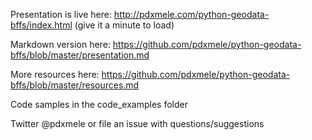 Presentation is live here: http://pdxmele.com/python-geodata-bffs/index.html (give it a minute to load)

Markdown version here: https://github.com/pdxmele/python-geodata-bffs/blob/master/presentation.md

More resources here: https://github.com/pdxmele/python-geodata-bffs/blob/master/resources.md

Code samples in the code_examples folder

Twitter @pdxmele or file an issue with questions/suggestions
